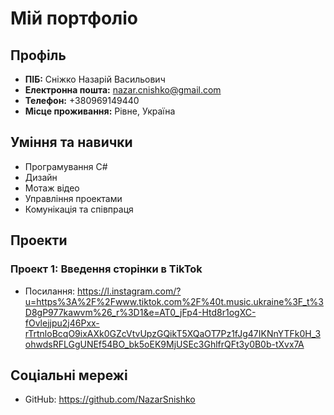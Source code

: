 # Мій портфоліо

## Профіль

- **ПІБ:** Сніжко Назарій Васильович
- **Електронна пошта:** nazar.cnishko@gmail.com
- **Телефон:** +380969149440
- **Місце проживання:** Рівне, Україна

## Уміння та навички

- Програмування C#
- Дизайн 
- Мотаж відео
- Управління проектами
- Комунікація та співпраця

## Проекти

### Проект 1: Введення сторінки в TikTok

- Посилання: https://l.instagram.com/?u=https%3A%2F%2Fwww.tiktok.com%2F%40t.music.ukraine%3F_t%3D8gP977kawvm%26_r%3D1&e=AT0_jFp4-Htd8r1ogXC-fOvlejjpu2j46Pxx-rTrtnloBcqO9ixAXk0GZcVtvUpzGQikT5XQaOT7Pz1fJg47IKNnYTFk0H_3ohwdsRFLGgUNEf54BO_bk5oEK9MjUSEc3GhlfrQFt3y0B0b-tXvx7A

## Соціальні мережі

- GitHub: https://github.com/NazarSnishko

